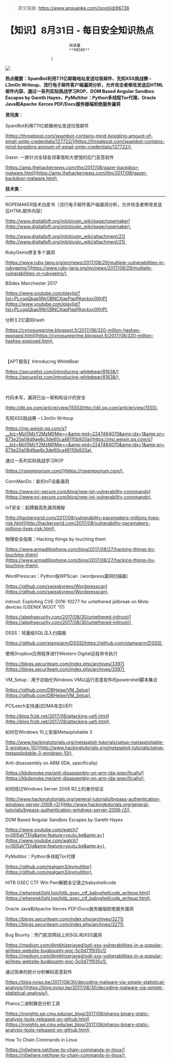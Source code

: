 > 原文链接: https://www.anquanke.com//post/id/86736 


# 【知识】8月31日 - 每日安全知识热点


                                阅读量   
                                **90585**
                            
                        |
                        
                                                                                    



[![](https://p1.ssl.qhimg.com/t01484e2e4c2844e8e7.png)](https://p1.ssl.qhimg.com/t01484e2e4c2844e8e7.png)

**热点概要：SpamBot利用7.11亿邮箱地址发送垃圾邮件、先知XSS挑战赛 – L3m0n Writeup、流行电子邮件客户端漏洞分析，允许攻击者修改发送后HTML邮件内容、通过一系列实际挑战学习ROP、DOM Based Angular Sandbox Escapes by Gareth Hayes、PyMultitor：Python多线程Tor代理、Oracle Java和Apache Xerces PDF/Docx服务器端拒绝服务漏洞**





**资讯类：**





SpamBot利用7.11亿邮箱地址发送垃圾邮件

[https://threatpost.com/spambot-contains-mind-boggling-amount-of-email-smtp-credentials/127722/](https://threatpost.com/spambot-contains-mind-boggling-amount-of-email-smtp-credentials/127722/) 



Gazer: 一款针对全球各领事馆和大使馆的后门恶意软件

[https://amp.thehackernews.com/thn/2017/08/gazer-backdoor-malware.html](https://amp.thehackernews.com/thn/2017/08/gazer-backdoor-malware.html) 



**技术类：**

****





ROPEMAKER技术白皮书（流行电子邮件客户端漏洞分析，允许攻击者修改发送后HTML邮件内容）<br>

[http://www.digitalloft.org/init/plugin_wiki/page/ropemaker](http://www.digitalloft.org/init/plugin_wiki/page/ropemaker) 

[http://www.digitalloft.org/init/plugin_wiki/attachment/21](http://www.digitalloft.org/init/plugin_wiki/attachment/21) 



RubyGems修复多个漏洞

[https://www.ruby-lang.org/en/news/2017/08/29/multiple-vulnerabilities-in-rubygems/](https://www.ruby-lang.org/en/news/2017/08/29/multiple-vulnerabilities-in-rubygems/) 



BSides Manchester 2017

[https://www.youtube.com/playlist?list=PLcgqQkap1lNrOBNCXqpPqpPAqckxv0XhP](https://www.youtube.com/playlist?list=PLcgqQkap1lNrOBNCXqpPqpPAqckxv0XhP) 



分析3.2亿密码hash

[https://cynosureprime.blogspot.fi/2017/08/320-million-hashes-exposed.html](https://cynosureprime.blogspot.fi/2017/08/320-million-hashes-exposed.html) 

<br>



【APT报告】Introducing WhiteBear

[https://securelist.com/introducing-whitebear/81638/](https://securelist.com/introducing-whitebear/81638/) 

<br>



代码未写，漏洞已出—架构和设计的安全

[http://djt.qq.com/article/view/1555](http://djt.qq.com/article/view/1555) 



先知XSS挑战赛 – L3m0n Writeup

[https://mp.weixin.qq.com/s?__biz=MzI5MzY2MzM0Mw==&amp;mid=2247484070&amp;idx=1&amp;sn=673e20a08d9ae6c3de60ca48110b920a](https://mp.weixin.qq.com/s?__biz=MzI5MzY2MzM0Mw==&amp;mid=2247484070&amp;idx=1&amp;sn=673e20a08d9ae6c3de60ca48110b920a) 



通过一系列实际挑战学习ROP

[https://ropemporium.com/](https://ropemporium.com/) 



ConnManDo：新的IoT设备漏洞

[https://www.nri-secure.com/blog/new-iot-vulnerability-connmando](https://www.nri-secure.com/blog/new-iot-vulnerability-connmando) 



IoT安全：起搏器高危漏洞揭秘

[http://hackersgrid.com/2017/08/vulnerability-pacemakers-millions-lives-risk.html](http://hackersgrid.com/2017/08/vulnerability-pacemakers-millions-lives-risk.html) 



物理安全指南：Hacking things by touching them

[https://www.armadillophone.com/blog/2017/08/27/hacking-things-by-touching-them](https://www.armadillophone.com/blog/2017/08/27/hacking-things-by-touching-them) 



WordPresscan：Python版WPScan（wordpress漏洞扫描器）

[https://github.com/swisskyrepo/Wordpresscan](https://github.com/swisskyrepo/Wordpresscan) 



initroot: Exploiting CVE-2016-10277 for untethered jailbreak on Moto devices (USENIX WOOT '17)

[https://alephsecurity.com/2017/08/30/untethered-initroot/](https://alephsecurity.com/2017/08/30/untethered-initroot/) 



DSSS：轻量级SQL注入扫描器

[https://github.com/stamparm/DSSS](https://github.com/stamparm/DSSS) 



使用Dropbox应用程序进行Western Digital远程命令执行

[https://blogs.securiteam.com/index.php/archives/3397](https://blogs.securiteam.com/index.php/archives/3397) 



VM_Setup：用于初始化Windows VM以运行恶意软件的powershell脚本集合

[https://github.com/DBHeise/VM_Setup](https://github.com/DBHeise/VM_Setup) 



PCILeech支持通过DMA攻击UEFI

[http://blog.frizk.net/2017/08/attacking-uefi.html](http://blog.frizk.net/2017/08/attacking-uefi.html) 



如何在Windows 10上安装Metasploitable 3

[http://www.hackingtutorials.org/metasploit-tutorials/setup-metasploitable-3-windows-10/](http://www.hackingtutorials.org/metasploit-tutorials/setup-metasploitable-3-windows-10/) 



Anti-disassembly on ARM (IDA, specifically)

[https://kbdsmoke.me/anti-disassembly-on-arm-ida-specifically/](https://kbdsmoke.me/anti-disassembly-on-arm-ida-specifically/) 



如何绕过Windows Server 2008 R2上的身份验证

[http://www.hackingtutorials.org/general-tutorials/bypass-authentication-windows-server-2008-r2/](http://www.hackingtutorials.org/general-tutorials/bypass-authentication-windows-server-2008-r2/) 



DOM Based Angular Sandbox Escapes by Gareth Hayes

[https://www.youtube.com/watch?v=jlSI5aVTEIg&amp;feature=youtu.be&amp;a=](https://www.youtube.com/watch?v=jlSI5aVTEIg&amp;feature=youtu.be&amp;a=) 



PyMultitor：Python多线程Tor代理

[https://github.com/realgam3/pymultitor](https://github.com/realgam3/pymultitor) 



HITB GSEC CTF Win Pwn解题全记录之babyshellcode

[https://whereisk0shl.top/hitb_gsec_ctf_babyshellcode_writeup.html](https://whereisk0shl.top/hitb_gsec_ctf_babyshellcode_writeup.html) 



Oracle Java和Apache Xerces PDF/Docx服务器端拒绝服务漏洞

[https://blogs.securiteam.com/index.php/archives/3271](https://blogs.securiteam.com/index.php/archives/3271) 



Bug Bounty：热门航空网站上的SQLi和XSS漏洞

[https://medium.com/@mkhizerjaved/sqli-xss-vulnerabilities-in-a-popular-airlines-website-bugbounty-poc-5c0d71f935c1](https://medium.com/@mkhizerjaved/sqli-xss-vulnerabilities-in-a-popular-airlines-website-bugbounty-poc-5c0d71f935c1) 



通过简单的统计分析解码恶意软件

[https://blog.nviso.be/2017/08/30/decoding-malware-via-simple-statistical-analysis/](https://blog.nviso.be/2017/08/30/decoding-malware-via-simple-statistical-analysis/) 



Pharos二进制静态分析工具

[https://insights.sei.cmu.edu/sei_blog/2017/08/pharos-binary-static-analysis-tools-released-on-github.html](https://insights.sei.cmu.edu/sei_blog/2017/08/pharos-binary-static-analysis-tools-released-on-github.html) 



How To Chain Commands in Linux

[https://n0where.net/how-to-chain-commands-in-linux/](https://n0where.net/how-to-chain-commands-in-linux/) 
